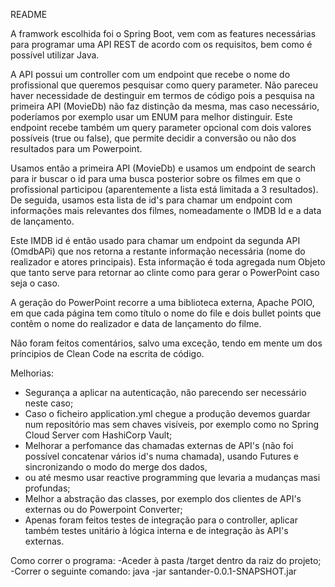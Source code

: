 README

A framwork escolhida foi o Spring Boot, vem com as features necessárias para programar uma API REST de acordo com os requisitos, bem como é possível utilizar Java.

A API possui um controller com um endpoint que recebe o nome do profissional que queremos pesquisar como query parameter. Não pareceu haver necessidade de destinguir em termos de código pois a pesquisa na primeira API (MovieDb) não faz distinção da mesma, mas caso necessário, poderíamos por exemplo usar um ENUM para melhor distinguir. Este endpoint recebe também um query parameter opcional com dois valores possíveis (true ou false), que permite decidir a conversão ou não dos resultados para um Powerpoint.

Usamos então a primeira API (MovieDb) e usamos um endpoint de search para ir buscar o id para uma busca posterior sobre os filmes em que o profissional participou (aparentemente a lista está limitada a 3 resultados). De seguida, usamos esta lista de id's para chamar um endpoint com informações mais relevantes dos filmes, nomeadamente o IMDB Id e a data de lançamento.

Este IMDB id é então usado para chamar um endpoint da segunda API (OmdbAPi) que nos retorna a restante informação necessária (nome do realizador e atores principais).
Esta informação é toda agregada num Objeto que tanto serve para retornar ao clinte como para gerar o PowerPoint caso seja o caso.

A geração do PowerPoint recorre a uma biblioteca externa, Apache POIO, em que cada página tem como título o nome do file e dois bullet points que contêm o nome do realizador e data de lançamento do filme.

Não foram feitos comentários, salvo uma exceção, tendo em mente um dos príncipios de Clean Code na escrita de código.

Melhorias:
  - Segurança a aplicar na autenticação, não parecendo ser necessário neste caso;
  - Caso o ficheiro application.yml chegue a produção devemos guardar num repositório mas sem chaves visíveis, por exemplo como no Spring Cloud Server com HashiCorp Vault;
  - Melhorar a perfomance das chamadas externas de API's (não foi possível concatenar vários id's numa chamada), usando Futures e sincronizando o modo do merge dos dados, 
  - ou até mesmo usar reactive programming que levaria a mudanças masi profundas;
  - Melhor a abstração das classes, por exemplo dos clientes de API's externas ou do Powerpoint Converter;
  - Apenas foram feitos testes de integração para o controller, aplicar também testes unitário à lógica interna e de integração às API's externas.
  
 Como correr o programa:
  -Aceder à pasta /target dentro da raiz do projeto;
  -Correr o seguinte comando: 
  java -jar santander-0.0.1-SNAPSHOT.jar
